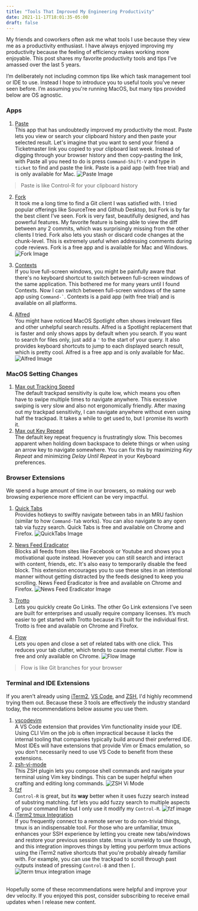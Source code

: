 ```yaml
---
title: "Tools That Improved My Engineering Productivity"
date: 2021-11-17T18:01:35-05:00
draft: false
---
```


My friends and coworkers often ask me what tools I use because they view me as a productivity enthusiast. I have always enjoyed improving my productivity because the feeling of efficiency makes working more enjoyable. This post shares my favorite productivity tools and tips I’ve amassed over the last 5 years.

I’m deliberately not including common tips like which task management tool or IDE to use. Instead I hope to introduce you to useful tools you've never seen before. I’m assuming you're running MacOS, but many tips provided below are OS agnostic.
### Apps

1. [Paste](https://pasteapp.io/)\
This app that has undoubtedly improved my productivity the most. Paste lets you view or search your clipboard history and then paste your selected result. Let's imagine that you want to send your friend a Ticketmaster link you copied to your clipboard last week. Instead of digging through your browser history and then copy-pasting the link, with Paste all you need to do is press `Command-Shift-V` and type in `ticket` to find and paste the link. Paste is a paid app (with free trial) and is only available for Mac.
![Paste Image](/paste.gif)
> Paste is like Control-R for your clipboard history

2. [Fork](https://git-fork.com/)\
It took me a long time to find a Git client I was satisfied with. I tried popular offerings like SourceTree and Github Desktop, but Fork is by far the best client I’ve seen. Fork is very fast, beautifully designed, and has powerful features. My favorite feature is being able to view the diff between any 2 commits, which was surprisingly missing from the other clients I tried. Fork also lets you stash or discard code changes at the chunk-level. This is extremely useful when addressing comments during code reviews. Fork is a free app and is available for Mac and Windows.
![Fork Image](/fork.jpeg)

3. [Contexts](https://contexts.co/)\
If you love full-screen windows, you might be painfully aware that there's no keyboard shortcut to switch between full-screen windows of the same application. This bothered me for many years until I found Contexts. Now I can switch between full-screen windows of the same app using `` Command-` ``. Contexts is a paid app (with free trial) and is available on all platforms.
4. [Alfred](https://www.alfredapp.com/)\
You might have noticed MacOS Spotlight often shows irrelevant files and other unhelpful search results. Alfred is a Spotlight replacement that is faster and only shows apps by default when you search. If you want to search for files only, just add a `'` to the start of your query. It also provides keyboard shortcuts to jump to each displayed search result, which is pretty cool. Alfred is a free app and is only available for Mac.
![Alfred Image](/alfred.jpeg)

### MacOS Setting Changes

1. [Max out Tracking Speed](https://support.apple.com/guide/mac-help/change-your-mouses-response-speed-mchlp1138/mac)\
The default trackpad sensitivity is quite low, which means you often have to swipe multiple times to navigate anywhere. This excessive swiping is very slow and also not ergonomically friendly. After maxing out my trackpad sensitivity, I can navigate anywhere without even using half the trackpad. It takes a while to get used to, but I promise its worth it.
2. [Max out Key Repeat](https://support.apple.com/guide/mac-help/change-keyboard-preferences-on-mac-kbdm162/12.0/mac/12.0)\
The default key repeat frequency is frustratingly slow. This becomes apparent when holding down backspace to delete things or when using an arrow key to navigate somewhere. You can fix this by maximizing *Key Repeat* and minimizing *Delay Until Repeat* in your Keyboard preferences.

### Browser Extensions

We spend a huge amount of time in our browsers, so making our web browsing experience more efficient can be very impactful.

1. [Quick Tabs](https://chrome.google.com/webstore/detail/quick-tabs/jnjfeinjfmenlddahdjdmgpbokiacbbb?hl=en)\
Provides hotkeys to swiftly navigate between tabs in an MRU fashion (similar to how `Command-Tab` works). You can also navigate to any open tab via fuzzy search. Quick Tabs is free and available on Chrome and Firefox.
![QuickTabs Image](/quicktabs.jpeg)

2. [News Feed Eradicator](https://chrome.google.com/webstore/detail/news-feed-eradicator/fjcldmjmjhkklehbacihaiopjklihlgg?hl=en)\
Blocks all feeds from sites like Facebook or Youtube and shows you a motivational quote instead. However you can still search and interact with content, friends, etc. It's also easy to temporarily disable the feed block. This extension encourages you to use these sites in an intentional manner without getting distracted by the feeds designed to keep you scrolling. News Feed Eradicator is free and available on Chrome and Firefox.
![News Feed Eradicator Image](/newsFeedEradicator.jpeg)

3. [Trotto](https://www.trot.to/getting-started)\
Lets you quickly create Go Links. The other Go Link extensions I’ve seen are built for enterprises and usually require company licenses. It’s much easier to get started with Trotto because it’s built for the individual first. Trotto is free and available on Chrome and Firefox.
4. [Flow](https://enterflow.app/)\
Lets you open and close a set of related tabs with one click. This reduces your tab clutter, which tends to cause mental clutter. Flow is free and only available on Chrome.
![Flow Image](/flow.png)
> Flow is like Git branches for your browser
### Terminal and IDE Extensions
If you aren't already using [iTerm2](https://iterm2.com/), [VS Code](https://code.visualstudio.com/), and [ZSH](https://opensource.com/article/19/9/getting-started-zsh), I'd highly recommend trying them out. Because these 3 tools are effectively the industry standard today, the recommendations below assume you use them.

1. [vscodevim](https://marketplace.visualstudio.com/items?itemName=vscodevim.vim)\
A VS Code extension that provides Vim functionality inside your IDE. Using CLI Vim on the job is often impractical because it lacks the internal tooling that companies typically build around their preferred IDE. Most IDEs will have extensions that provide Vim or Emacs emulation, so you don't necessarily need to use VS Code to benefit from these extensions.
2.  [zsh-vi-mode](https://github.com/jeffreytse/zsh-vi-mode)\
This ZSH plugin lets you compose shell commands and navigate your terminal using Vim key bindings. This can be super helpful when crafting and editing long commands.
![ZSH Vi Mode](/zsh-vi-mode.gif)
3. [fzf](https://github.com/junegunn/fzf)\
`Control-R` is great, but its **way** better when it uses fuzzy search instead of substring matching. fzf lets you add fuzzy search to multiple aspects of your command line but I only use it modify my `Control-R`.
![fzf image](/fzf.gif)
4. [iTerm2 tmux Integration](https://iterm2.com/documentation-tmux-integration.html)\
If you frequently connect to a remote server to do non-trivial things, tmux is an indispensable tool. For those who are unfamiliar, tmux enhances your SSH experience by letting you create new tabs/windows and restore your previous session state. tmux is unwieldy to use though, and this integration improves things by letting you perform tmux actions using the iTerm2 native shortcuts that you're probably already familiar with. For example, you can use the trackpad to scroll through past outputs instead of pressing `Control-B` and then `[`.
![iterm tmux integration image](/tmux.png)


\
Hopefully some of these recommendations were helpful and improve your dev velocity. If you enjoyed this post, consider subscribing to receive email updates when I release new content.
